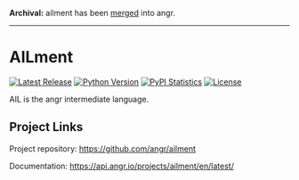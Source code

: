 **Archival:** ailment has been [merged](https://github.com/angr/angr/pull/5501) into angr.

---

# AILment
[![Latest Release](https://img.shields.io/pypi/v/ailment.svg)](https://pypi.python.org/pypi/ailment/)
[![Python Version](https://img.shields.io/pypi/pyversions/ailment)](https://pypi.python.org/pypi/ailment/)
[![PyPI Statistics](https://img.shields.io/pypi/dm/ailment.svg)](https://pypistats.org/packages/ailment)
[![License](https://img.shields.io/github/license/angr/ailment.svg)](https://github.com/angr/ailment/blob/master/LICENSE)

AIL is the angr intermediate language.

## Project Links
Project repository: https://github.com/angr/ailment

Documentation: https://api.angr.io/projects/ailment/en/latest/
